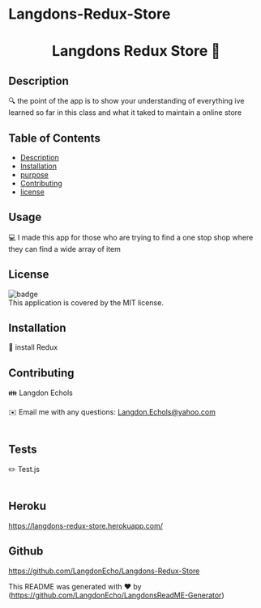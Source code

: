 # Langdons-Redux-Store

<h1 align="center">Langdons Redux Store 👋</h1>

## Description
🔍 the point of the app is to show your understanding of everything ive learned so far in this class and what it taked to maintain a online store 

## Table of Contents
- [Description](#description)
- [Installation](#installation)
- [purpose](#purpose)
- [Contributing](#contributing)
- [license](#license)

## Usage
💻 I made this app for those who are trying to find a one stop shop where they can find a wide array of item

## License
![badge](https://img.shields.io/badge/license-MIT-brightgreen)
<br />
This application is covered by the MIT license. 

## Installation
💾 install Redux 

## Contributing
👪 Langdon Echols

✉️ Email me with any questions: Langdon.Echols@yahoo.com<br /><br />

## Tests
✏️ Test.js<br />
<br />

## Heroku
https://langdons-redux-store.herokuapp.com/

## Github
https://github.com/LangdonEcho/Langdons-Redux-Store


This README was generated with ❤️ by (https://github.com/LangdonEcho/LangdonsReadME-Generator)